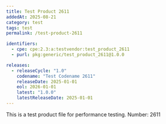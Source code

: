 ```yaml
---
title: Test Product 2611
addedAt: 2025-08-21
category: test
tags: test
permalink: /test-product-2611

identifiers:
  - cpe: cpe:2.3:a:testvendor:test_product_2611
  - purl: pkg:generic/test_product_2611@1.0.0

releases:
  - releaseCycle: "1.0"
    codename: "Test Codename 2611"
    releaseDate: 2025-01-01
    eol: 2026-01-01
    latest: "1.0.0"
    latestReleaseDate: 2025-01-01
---
```


This is a test product file for performance testing. Number: 2611

